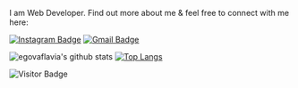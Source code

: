 
I am Web Developer. Find out more about me & feel free to connect with me here:

[![Instagram Badge](https://img.shields.io/badge/-egova_flavia-ff69b4?style=flat-square&logo=instagram&logoColor=white&link=https://www.instagram.com/egova_flavia/)](https://www.instagram.com/egovaf_lavia/)
[![Gmail Badge](https://img.shields.io/badge/-egovaflavia@gmail.com-c14438?style=flat-square&logo=Gmail&logoColor=white&link=mailto:egovaflavia@gmail.com)](mailto:egovaflavia@gmail.com)

![egovaflavia's github stats](https://github-readme-stats.vercel.app/api?username=egovaflavia&show_icons=true&theme=light) [![Top Langs](https://github-readme-stats.vercel.app/api/top-langs/?username=egovaflavia&layout=compact)](https://github.com/egovaflavia/github-readme-stats) 

![Visitor Badge](https://visitor-badge.laobi.icu/badge?page_id=egovaflavia)
